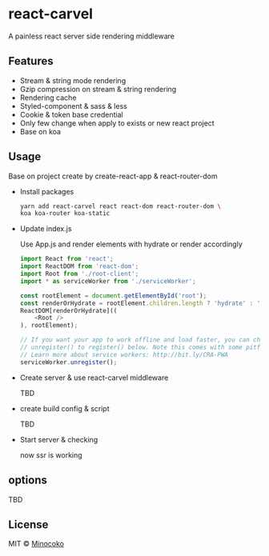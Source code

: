 # react-carvel
A painless react server side rendering middleware

## Features
* Stream & string mode rendering
* Gzip compression on stream & string rendering
* Rendering cache
* Styled-component & sass & less
* Cookie & token base credential
* Only few change when apply to exists or new react project
* Base on koa


## Usage

Base on project create by create-react-app & react-router-dom

* Install packages
    ```bash
    yarn add react-carvel react react-dom react-router-dom \
    koa koa-router koa-static
    ```

* Update index.js

    Use App.js and render elements with hydrate or render accordingly
    ```javascript
    import React from 'react';
    import ReactDOM from 'react-dom';
    import Root from './root-client';
    import * as serviceWorker from './serviceWorker';

    const rootElement = document.getElementById('root');
    const renderOrHydrate = rootElement.children.length ? 'hydrate' : 'render';
    ReactDOM[renderOrHydrate]((
        <Root />
    ), rootElement);

    // If you want your app to work offline and load faster, you can change
    // unregister() to register() below. Note this comes with some pitfalls.
    // Learn more about service workers: http://bit.ly/CRA-PWA
    serviceWorker.unregister();

    ```

* Create server & use react-carvel middleware

    TBD

* create build config & script

    TBD

* Start server & checking

    now ssr is working

## options

TBD

## License

MIT © [Minocoko](mailto:minocoko@outlook.com)

